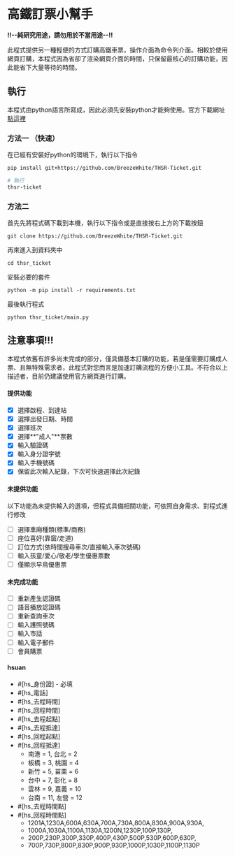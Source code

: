 # 高鐵訂票小幫手

**!!--純研究用途，請勿用於不當用途--!!**

此程式提供另一種輕便的方式訂購高鐵車票，操作介面為命令列介面。相較於使用網頁訂購，本程式因為省卻了渲染網頁介面的時間，只保留最核心的訂購功能，因此能省下大量等待的時間。

## 執行

本程式由python語言所寫成，因此必須先安裝python才能夠使用。官方下載網址[點這裡](https://www.python.org/downloads/release/python-381/)

### 方法一 （快速）
在已經有安裝好python的環境下，執行以下指令
``` bash
pip install git+https://github.com/BreezeWhite/THSR-Ticket.git

# 執行
thsr-ticket
```

### 方法二
首先先將程式碼下載到本機，執行以下指令或是直接按右上方的下載按鈕

```
git clone https://github.com/BreezeWhite/THSR-Ticket.git
```

再來進入到資料夾中

```
cd thsr_ticket
```

安裝必要的套件

```
python -m pip install -r requirements.txt
```

最後執行程式

```
python thsr_ticket/main.py
```



## 注意事項!!!

本程式依舊有許多尚未完成的部分，僅具備基本訂購的功能，若是僅需要訂購成人票、且無特殊需求者，此程式對您而言是加速訂購流程的方便小工具。不符合以上描述者，目前仍建議使用官方網頁進行訂購。

#### 提供功能

- [x] 選擇啟程、到達站
- [x] 選擇出發日期、時間
- [x] 選擇班次
- [x] 選擇**"成人"**票數
- [x] 輸入驗證碼
- [x] 輸入身分證字號
- [x] 輸入手機號碼
- [x] 保留此次輸入紀錄，下次可快速選擇此次紀錄

#### 未提供功能

以下功能為未提供輸入的選項，但程式具備相關功能，可依照自身需求、對程式進行修改

- [ ] 選擇車廂種類(標準/商務)
- [ ] 座位喜好(靠窗/走道)
- [ ] 訂位方式(依時間搜尋車次/直接輸入車次號碼)
- [ ] 輸入孩童/愛心/敬老/學生優惠票數
- [ ] 僅顯示早鳥優惠票

#### 未完成功能

- [ ] 重新產生認證碼
- [ ] 語音播放認證碼
- [ ] 重新查詢車次
- [ ] 輸入護照號碼
- [ ] 輸入市話
- [ ] 輸入電子郵件
- [ ] 會員購票

#### hsuan
- #[hs_身份證] - 必填
- #[hs_電話]
- #[hs_去程時間]
- #[hs_回程時間]
- #[hs_去程起點]
- #[hs_去程抵達]
- #[hs_回程起點]
- #[hs_回程抵達]
    * 南港 = 1, 台北 = 2
    * 板橋 = 3, 桃園 = 4
    * 新竹 = 5, 苗栗 = 6
    * 台中 = 7, 彰化 = 8
    * 雲林 = 9, 嘉義 = 10
    * 台南 = 11, 左營 = 12
- #[hs_去程時間點]
- #[hs_回程時間點]
    * 1201A,1230A,600A,630A,700A,730A,800A,830A,900A,930A,
    * 1000A,1030A,1100A,1130A,1200N,1230P,100P,130P,
    * 200P,230P,300P,330P,400P,430P,500P,530P,600P,630P,
    * 700P,730P,800P,830P,900P,930P,1000P,1030P,1100P,1130P
